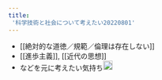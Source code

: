 ```yaml
---
title:
 '科学技術と社会について考えたい20220801'
---
```


- [[絶対的な道徳／規範／倫理は存在しない]]
- [[進歩主義]], [[近代の思想]]
- などを元に考えたい気持ち<img src='https://scrapbox.io/api/pages/blu3mo-public/blu3mo/icon' alt='blu3mo.icon' height="19.5"/>
